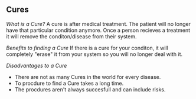 ## Cures

_What is a Cure?_
A cure is after medical treatment. The patient will no longer have that particular condition anymore.
Once a person recieves a treatment it will remove the conditon/disease from their system. 

_Benefits to finding a Cure_ 
If there is a cure for your conditon, it will completely "erase" it from your system so you will no longer deal with it. 

_Disadvantages to a Cure_
* There are not as many Cures in the world for every disease.
* To procdure to find a Cure takes a long time.
* The procdures aren't always succesfull and can include risks. 
